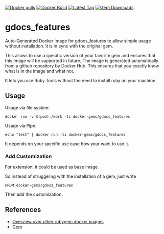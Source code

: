[![Docker pulls](https://img.shields.io/docker/pulls/rubygem/gdocs_features.svg)](https://hub.docker.com/r/rubygem/gdocs_features/)
[![Docker Build](https://img.shields.io/docker/automated/rubygem/gdocs_features.svg)](https://hub.docker.com/r/rubygem/gdocs_features/)
[![Latest Tag](https://img.shields.io/github/tag/docker-rubygem/gdocs_features.svg)](https://hub.docker.com/r/rubygem/gdocs_features/)
[![Gem Downloads](https://img.shields.io/gem/dt/gdocs_features.svg)](https://rubygems.org/gems/gdocs_features/)
# gdocs_features

Auto-Generated Docker image for gdocs_features to allow simple usage without installation.
It is in sync with the original gem.

This allows to use a specific version of your favorite gem and ensures that this image will be supported in future.
The image is generated automatically from a github repository by Docker Hub.
This ensures that you exactly know what is in the image and what not.

It lets you use Ruby Tools without the need to install ruby on your machine.

## Usage

Usage via file system:

`docker run -v $(pwd):/work -ti docker-gems/gdocs_features`

Usage via Pipe:

`echo "test" | docker run -ti docker-gems/gdocs_features`

It depends on your specific use case how your want to use it.

### Add Customization

For extension, it could be used as base image.

So instead of struggeling with the installation of a gem, just write

`FROM docker-gems/gdocs_features`

Then add the customization.

## References

 - [Overview over other rubygem docker images](https://github.com/thinkbot/docker-rubygem)
 - [Gem](https://rubygems.org/gems/gdocs_features/)
